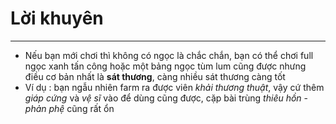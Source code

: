 # Lời khuyên 

---
  - Nếu bạn mới chơi thì không có ngọc là chắc chắn, bạn có thể chơi full ngọc xanh tấn công hoặc một bảng ngọc tùm lum cũng được nhưng điều cơ bản nhất là **sát thương**, càng nhiều sát thương càng tốt 
  - Ví dụ : bạn ngẫu nhiên farm ra được viên *khải thương thuật*, vậy cứ thêm *giáp cứng* và *vệ sĩ* vào để dùng cũng được, cặp bài trùng *thiêu hồn* - *phản phệ* cũng rất ổn

